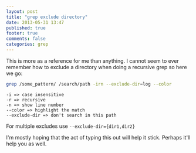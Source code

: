 ```yaml
---
layout: post
title: "grep exclude directory"
date: 2013-05-31 13:47
published: true
footer: true
comments: false
categories: grep
---
```


This is more as a reference for me than anything. I cannot seem to ever remember how to exclude a directory when doing a recursive grep so here we go:

```bash
grep /some_pattern/ /search/path -irn --exclude-dir=log --color
```

```
-i => case insensitive
-r => recursive
-n => show line number
--color => highlight the match
--exclude-dir => don't search in this path
```

For multiple excludes use `--exclude-dir={dir1,dir2}`

I'm mostly hoping that the act of typing this out will help it stick. Perhaps it'll help you as well.
